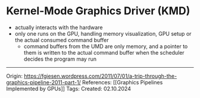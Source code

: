# Kernel-Mode Graphics Driver (KMD)

- actually interacts with the hardware 
- only one runs on the GPU, handling memory visualization, GPU setup or the actual consumed command buffer
	- command buffers from the UMD are only memory, and a pointer to them is written to the actual command buffer when the scheduler decides the program may run

---

Origin: https://fgiesen.wordpress.com/2011/07/01/a-trip-through-the-graphics-pipeline-2011-part-1/
References: [[Graphics Pipelines Implemented by GPUs]]
Tags: 
Created: 02.10.2024

